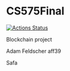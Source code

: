 # CS575Final

[![Actions Status](https://github.com/afeldscher/CS575Final/workflows/JavaCI/badge.svg)](https://github.com/afeldscher/CS575Final/actions)

Blockchain project

Adam Feldscher aff39

Safa 
